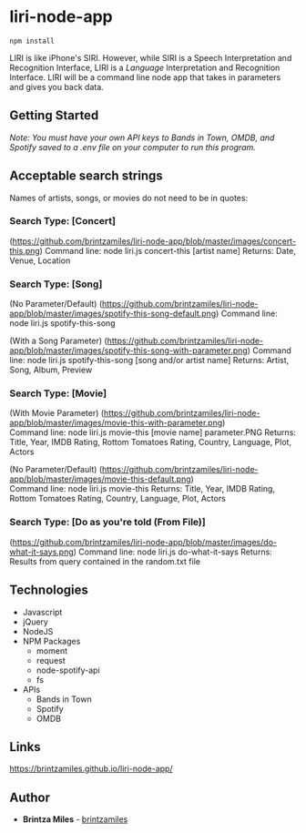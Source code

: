 # liri-node-app
``` $bash
npm install
```

LIRI is like iPhone's SIRI. However, while SIRI is a Speech Interpretation and Recognition Interface, LIRI is a _Language_ Interpretation and Recognition Interface. LIRI will be a command line node app that takes in parameters and gives you back data.

## Getting Started
*Note: You must have your own API keys to Bands in Town, OMDB, and Spotify saved to a .env file on your computer to run this program.*


## Acceptable search strings
Names of artists, songs, or movies do not need to be in quotes: 

### Search Type:  [Concert]

(https://github.com/brintzamiles/liri-node-app/blob/master/images/concert-this.png) 
Command line:  node liri.js concert-this [artist name] 
Returns:   Date, Venue, Location

### Search Type:  [Song]

(No Parameter/Default)
(https://github.com/brintzamiles/liri-node-app/blob/master/images/spotify-this-song-default.png) 
Command line:  node liri.js spotify-this-song 

(With a Song Parameter)
(https://github.com/brintzamiles/liri-node-app/blob/master/images/spotify-this-song-with-parameter.png)
Command line:  node liri.js spotify-this-song [song and/or artist name] 
Returns:   Artist, Song, Album, Preview

### Search Type:  [Movie]

(With Movie Parameter)
(https://github.com/brintzamiles/liri-node-app/blob/master/images/movie-this-with-parameter.png)  
Command line:  node liri.js movie-this [movie name] parameter.PNG
Returns:  Title, Year, IMDB Rating, Rottom Tomatoes Rating, Country, Language, Plot, Actors

(No Parameter/Default)
(https://github.com/brintzamiles/liri-node-app/blob/master/images/movie-this-default.png)  
Command line:  node liri.js movie-this
Returns:  Title, Year, IMDB Rating, Rottom Tomatoes Rating, Country, Language, Plot, Actors


### Search Type:  [Do as you're told (From File)]

(https://github.com/brintzamiles/liri-node-app/blob/master/images/do-what-it-says.png) 
Command line:  node liri.js do-what-it-says
Returns:  Results from query contained in the random.txt file

## Technologies

* Javascript
* jQuery
* NodeJS
* NPM Packages
    * moment
    * request
    * node-spotify-api
    * fs
* APIs
    * Bands in Town
    * Spotify
    * OMDB

## Links

 https://brintzamiles.github.io/liri-node-app/

## Author

* **Brintza Miles** - [brintzamiles](https://github.com/brintzamiles)
